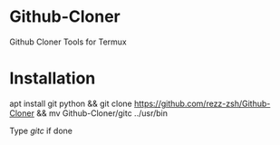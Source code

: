 # Github-Cloner
Github Cloner Tools for Termux

# Installation
apt install git python && git clone https://github.com/rezz-zsh/Github-Cloner && mv Github-Cloner/gitc ../usr/bin

Type *gitc* if done

